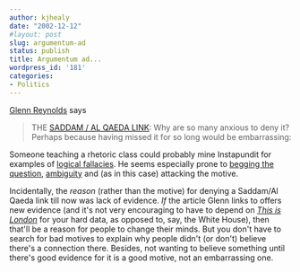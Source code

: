```yaml
---
author: kjhealy
date: "2002-12-12"
#layout: post
slug: argumentum-ad
status: publish
title: Argumentum ad...
wordpress_id: '181'
categories:
- Politics
---
```


[Glenn Reynolds](http://www.instapundit.com/archives/006121.php#006121) says

> THE [SADDAM / AL QAEDA LINK](http://www.thisislondon.co.uk/news/articles/2395416): Why are so many anxious to deny it? Perhaps because having missed it for so long would be embarrassing:

Someone teaching a rhetoric class could probably mine Instapundit for examples of
 [logical fallacies](http://highered.mcgraw-hill.com/sites/0767417399/student_view0/chapter5/glossary.html "Critical ThinkingÂ |Â "). He seems especially prone to [begging the question](http://www.instapundit.com/archives/004561.php#004561), [ambiguity](http://fiachra.soc.arizona.edu/blog/archives/000179.html) and (as in this case) attacking the motive.

Incidentally, the *reason* (rather than the motive) for denying a Saddam/Al Qaeda link till now was lack of evidence. *If* the article Glenn links to offers new evidence (and it's not very encouraging to have to depend on *[This is London](http://www.thisislondon.co.uk)* for your hard data, as opposed to, say, the White House), then that'll be a reason for people to change their minds. But you don't have to search for bad motives to explain why people didn't (or don't) believe there's a connection there. Besides, not wanting to believe something until there's good evidence for it is a good motive, not an embarrassing one.
